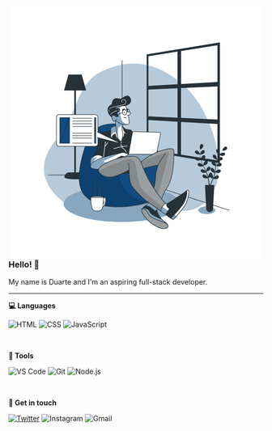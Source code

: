 <img src="https://raw.githubusercontent.com/duasilva/duasilva/main/illustration.svg" alt="Illustration" min-width="400px" max-width="400px" width="500px" align="right">

<h3>Hello! 👋</h3>
<p align="left"> 
  My name is Duarte and I'm an aspiring full-stack developer.<br>
</p>

<hr>

<p align="left">
  <b>💻 Languages</b>
</p>

<p align="left">
  <img alt="HTML" src="https://img.shields.io/badge/HTML-FF5733?style=flat-square&labelColor=FF5733&logo=html5&logoColor=white">
  <img alt="CSS" src="https://img.shields.io/badge/CSS-2962ff?style=flat-square&labelColor=2962ff&logo=css3&logoColor=white">
  <img alt="JavaScript" src="https://img.shields.io/badge/JavaScript-f7df1e?style=flat-square&labelColor=f7df1e&logo=javascript&logoColor=black">
  </p><br>

<p align="left">
  <b>💼 Tools</b>
</p>

<p align="left">
  <img alt="VS Code" src="https://img.shields.io/badge/VS%20Code-337ab7?style=flat-square&labelColor=337ab7&logo=visualstudiocode&logoColor=white">
  <img alt="Git" src="https://img.shields.io/badge/Git-f14e32?style=flat-square&labelColor=f14e32&logo=git&logoColor=white">
  <img alt="Node.js" src="https://img.shields.io/badge/Node.js-6ca75e?style=flat-square&labelColor=6ca75e&logo=node.js&logoColor=black">
</p><br>

<p align="left">
  <b>💬 Get in touch</b>
</p>

<p align="left">
  <a href="#" title="Gmail">
  <img src="https://img.shields.io/badge/Twitter (X)-black?style=flat-square&labelColor=black&logo=x&logoColor=white&link=https://twitter.com/duartengsilva" alt="Twitter"/></a>
  <img src="https://img.shields.io/badge/Instagram-DF0174?style=flat-square&labelColor=DF0174&logo=instagram&logoColor=white&link=https://instagram.com/duartesilva.ig" alt="Instagram"/></a>
  <img src="https://img.shields.io/badge/Gmail-FF0000?style=flat-square&labelColor=FF0000&logo=gmail&logoColor=white&link=mail:heyduartesilva@gmail.com" alt="Gmail"/></a>
  <!-- <a href="#" title="LinkedIn">
  <img src="https://img.shields.io/badge/-Linkedin-0e76a8?style=flat-square&logo=Linkedin&logoColor=white&link=LINK-DO-SEU-LINKEDIN" alt="LinkedIn"/></a>
  <a href="#" title="WhatsApp"> -->
  <!-- <img src="https://img.shields.io/badge/-WhatsApp-25d366?style=flat-square&labelColor=25d366&logo=whatsapp&logoColor=white&link=API-DO-SEU-WHATSAPP" alt="WhatsApp"/></a>
  <a href="#" title="Facebook"> -->
  <!-- <img src="https://img.shields.io/badge/-Facebook-3b5998?style=flat-square&labelColor=3b5998&logo=facebook&logoColor=white&link=LINK-DO-SEU-FACEBOOK" alt="Facebook"/></a>
  <a href="#" title="Instagram"> -->
</p>
